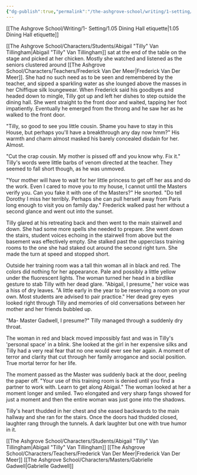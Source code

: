 ```yaml
---
{"dg-publish":true,"permalink":"/the-ashgrove-school/writing/1-setting/1-06-taking-full-advantage/"}
---
```


[[The Ashgrove School/Writing/1- Setting/1.05 Dining Hall etiquette\|1.05 Dining Hall etiquette]]

[[The Ashgrove School/Characters/Students/Abigail "Tilly" Van Tillingham\|Abigail "Tilly" Van Tillingham]] sat at the end of the table on the stage and picked at her chicken. Mostly she watched and listened as the seniors clustered around [[The Ashgrove School/Characters/Teachers/Frederick Van Der Meer\|Frederick Van Der Meer]]. She had no such need as to be seen and remembered by the teacher, and sipped a sparkling water as she lounged above the masses in her Chiffique silk loungewear. When Frederick said his goodbyes and headed down to mingle, Tilly got up and left her dishes to step outside the dining hall. She went straight to the front door and waited, tapping her foot impatiently. Eventually he emerged from the throng and he saw her as he walked to the front door.

"Tilly, so good to see you little cousin. Shame you have to stay in this House, but perhaps you'll have a breakthrough any day now hmm?" His warmth and charm almost masked his barely concealed disdain for her. Almost.

"Cut the crap cousin. My mother is pissed off and you know why. Fix it." Tilly's words were little barbs of venom directed at the teacher. They seemed to fall short though, as he was unmoved.

"Your mother will have to wait for her little princess to get off her ass and do the work. Even I cared to move you to my house, I cannot until the Masters verify you. Can you fake it with one of the Masters?" He snorted. "Do tell Dorothy I miss her terribly. Perhaps she can pull herself away from Paris long enough to visit you on family day." Frederick walked past her without a second glance and went out into the sunset. 

Tilly glared at his retreating back and then went to the main stairwell and down. She had some more spells she needed to prepare. She went down the stairs, student voices echoing in the stairwell from above but the basement was effectively empty. She stalked past the upperclass training rooms to the one she had staked out around the second right turn. She made the turn at speed and stopped short. 

Outside her training room was a tall thin woman all in black and red. The colors did nothing for her appearance. Pale and possibly a little yellow under the fluorescent lights. The woman turned her head in a birdlike gesture to stab Tilly with her dead glare. "Abigail, I presume," her voice was a hiss of dry leaves. "A little early in the year to be reserving a room on your own. Most students are advised to pair practice." Her dead grey eyes looked right through Tilly and memories of old conversations between her mother and her friends bubbled up. 

"Ma- Master Gadwell, I presume?" Tilly managed through a suddenly dry throat. 

The woman in red and black moved impossibly fast and was in Tilly's 'personal space' in a blink. She looked at the girl in her expensive silks and Tilly had a very real fear that no one would ever see her again. A moment of terror and clarity that cut through her family arrogance and social position. True mortal terror for her life. 

The moment passed as the Master was suddenly back at the door, peeling the paper off. "Your use of this training room is denied until you find a partner to work with. Learn to get along Abigail." The woman looked at her a moment longer and smiled. Two elongated and very sharp fangs showed for just a moment and then the entire woman was just gone into the shadows. 

Tilly's heart thudded in her chest and she eased backwards to the main hallway and she ran for the stairs. Once the doors had thudded closed, laughter rang through the tunnels. A dark laughter but one with true humor in it.

[[The Ashgrove School/Characters/Students/Abigail "Tilly" Van Tillingham\|Abigail "Tilly" Van Tillingham]]
[[The Ashgrove School/Characters/Teachers/Frederick Van Der Meer\|Frederick Van Der Meer]]
[[The Ashgrove School/Characters/Masters/Gabrielle Gadwell\|Gabrielle Gadwell]]
